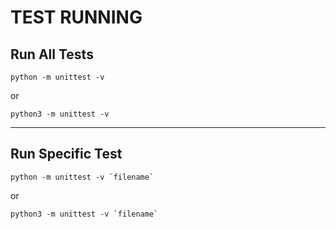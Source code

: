 # TEST RUNNING 

## Run All Tests

```
python -m unittest -v
```

or 

```
python3 -m unittest -v
```

---

## Run Specific Test

```
python -m unittest -v `filename`
```

or 

```
python3 -m unittest -v `filename`
```